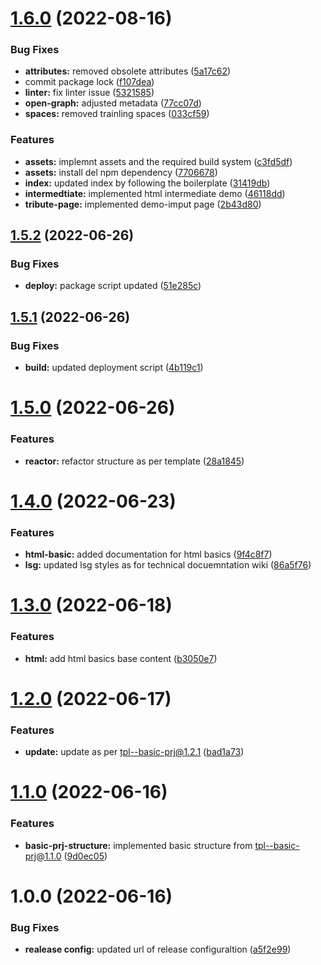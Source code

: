 # [1.6.0](https://github.com/paulAlexSerban/prj--fe-ui-techstack-insights/compare/v1.5.2...v1.6.0) (2022-08-16)


### Bug Fixes

* **attributes:** removed obsolete attributes ([5a17c62](https://github.com/paulAlexSerban/prj--fe-ui-techstack-insights/commit/5a17c62838d19dd383d66a0608b07a576035a99c))
* commit package lock ([f107dea](https://github.com/paulAlexSerban/prj--fe-ui-techstack-insights/commit/f107deafb7eebc368c0230a0ac95e7b0cfbbef93))
* **linter:** fix linter issue ([5321585](https://github.com/paulAlexSerban/prj--fe-ui-techstack-insights/commit/5321585e4cfa396f7da64733f1e05bdeb2a52929))
* **open-graph:** adjusted metadata ([77cc07d](https://github.com/paulAlexSerban/prj--fe-ui-techstack-insights/commit/77cc07d166737f52abbfbb2a074a6f82b7b41357))
* **spaces:** removed trainling spaces ([033cf59](https://github.com/paulAlexSerban/prj--fe-ui-techstack-insights/commit/033cf59ea73e4fb22c75d3f1a8763b5961c3c028))


### Features

* **assets:** implemnt assets and the required build system ([c3fd5df](https://github.com/paulAlexSerban/prj--fe-ui-techstack-insights/commit/c3fd5dfda2f130c7534312994d9b2819f3f7bdb6))
* **assets:** install del npm dependency ([7706678](https://github.com/paulAlexSerban/prj--fe-ui-techstack-insights/commit/7706678db4addbac7e8734a63ddb3594e6e04b52))
* **index:** updated index by following the boilerplate ([31419db](https://github.com/paulAlexSerban/prj--fe-ui-techstack-insights/commit/31419dbe5f1600f8aa4e677e1a292522560b23da))
* **intermedtiate:** implemented html intermediate demo ([46118dd](https://github.com/paulAlexSerban/prj--fe-ui-techstack-insights/commit/46118dd4cb9d23be582e16850bd4677da0a422c8))
* **tribute-page:** implemented demo-imput page ([2b43d80](https://github.com/paulAlexSerban/prj--fe-ui-techstack-insights/commit/2b43d807930c5646d3c3875d02eaf948ef642ba3))

## [1.5.2](https://github.com/paulAlexSerban/fe--ui-techstack-insights/compare/v1.5.1...v1.5.2) (2022-06-26)


### Bug Fixes

* **deploy:** package script updated ([51e285c](https://github.com/paulAlexSerban/fe--ui-techstack-insights/commit/51e285cc0f5100e336603151669ef95b4c43ca79))

## [1.5.1](https://github.com/paulAlexSerban/fe--ui-techstack-insights/compare/v1.5.0...v1.5.1) (2022-06-26)


### Bug Fixes

* **build:** updated deployment script ([4b119c1](https://github.com/paulAlexSerban/fe--ui-techstack-insights/commit/4b119c18641b56be79fdd933c6d8469ed029c99b))

# [1.5.0](https://github.com/paulAlexSerban/fe--ui-techstack-insights/compare/v1.4.0...v1.5.0) (2022-06-26)


### Features

* **reactor:** refactor structure as per template ([28a1845](https://github.com/paulAlexSerban/fe--ui-techstack-insights/commit/28a184572644245e809c5688fddc3a8099f1fc2d))

# [1.4.0](https://github.com/paulAlexSerban/fe--ui-techstack-insights/compare/v1.3.0...v1.4.0) (2022-06-23)


### Features

* **html-basic:** added documentation for html basics ([9f4c8f7](https://github.com/paulAlexSerban/fe--ui-techstack-insights/commit/9f4c8f76a08743a36a28381e7ded20248d85deae))
* **lsg:** updated lsg styles as for technical docuemntation wiki ([86a5f76](https://github.com/paulAlexSerban/fe--ui-techstack-insights/commit/86a5f76194a7c76b486abfb6157a09df8fe7e5eb))

# [1.3.0](https://github.com/paulAlexSerban/fe--ui-techstack-insights/compare/v1.2.0...v1.3.0) (2022-06-18)


### Features

* **html:** add html basics base content ([b3050e7](https://github.com/paulAlexSerban/fe--ui-techstack-insights/commit/b3050e74006d3d2d2852ed81fafb0673d730138f))

# [1.2.0](https://github.com/paulAlexSerban/fe--ui-techstack-insights/compare/v1.1.0...v1.2.0) (2022-06-17)


### Features

* **update:** update as per tpl--basic-prj@1.2.1 ([bad1a73](https://github.com/paulAlexSerban/fe--ui-techstack-insights/commit/bad1a730e29b58a4119f486e6bcc452c3c7cbaf4))

# [1.1.0](https://github.com/paulAlexSerban/fe--ui-techstack-insights/compare/v1.0.0...v1.1.0) (2022-06-16)


### Features

* **basic-prj-structure:** implemented basic structure from tpl--basic-prj@1.1.0 ([9d0ec05](https://github.com/paulAlexSerban/fe--ui-techstack-insights/commit/9d0ec059de89e9ec15f4d5b0b56aa840a9a70e16))

# 1.0.0 (2022-06-16)


### Bug Fixes

* **realease config:** updated url of release configuraltion ([a5f2e99](https://github.com/paulAlexSerban/fe--ui-techstack-insights/commit/a5f2e990021797661da8e1808d0f2b6edfc7b592))
